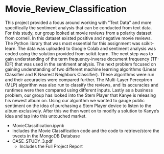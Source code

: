 # Movie_Review_Classification

This project provided a focus around working with "Text Data" and more
specifically the sentiment analysis that can be conducted from text data. For
this study, our group looked at movie reviews from a polarity dataset from
cornell. In this dataset existed positive and negative movie reviews. The Python
library that was most essential for this assignment was scikit-learn. The data
was uploaded to Google Colab and sentiment analysis was coded using the
solution provided from scikit-learn. The next step was to gain understanding
of the term frequency-inverse document frequency (TF-IDF) that was used in
the sentiment analysis. The next problem focused on gaining understanding
of two different machine learning algorithms (Linear Classifier and K Nearest
Neighbors Classifier). These algorithms were run and their accuracies were
compared further. The Multi-Layer Perceptron (MLP) algorithm was also run
to classify the reviews, and its accuracies and runtimes were then compared using
different inputs. Lastly as a business problem, our group has looked into the
Stem Player that Kanye is releasing his newest album on. Using our algorithm
we wanted to gauge public sentiment on the idea of purchasing a Stem Player
device to listen to the album exclusively. After this we then went on to modify
a solution to Kanye’s idea and tap into this untouched market.

- MovieClassification.ipynb
 - Includes the Movie Classification code and the code to retrieve/store the tweets in the MongoDB Database
- CASE_STUDY_3.pdf
  - Includes the Full Project Report
